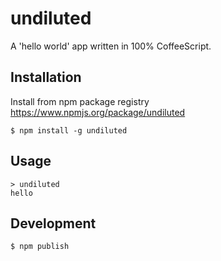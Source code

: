 undiluted
=========

A 'hello world' app written in 100% CoffeeScript.

Installation
-----

Install from npm package registry https://www.npmjs.org/package/undiluted

    $ npm install -g undiluted

Usage
----

    > undiluted
    hello

Development
------

    $ npm publish

